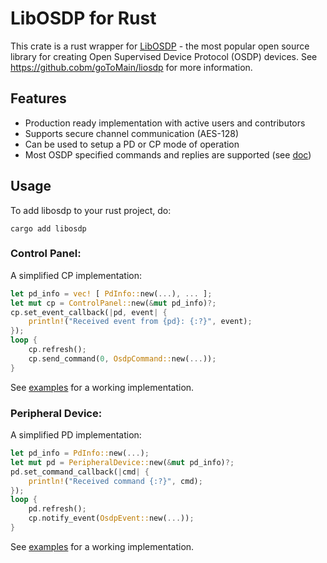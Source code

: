 # LibOSDP for Rust

This crate is a rust wrapper for [LibOSDP][1] - the most popular open source
library for creating Open Supervised Device Protocol (OSDP) devices. See
https://github.cobm/goToMain/liosdp for more information.

## Features

  - Production ready implementation with active users and contributors
  - Supports secure channel communication (AES-128)
  - Can be used to setup a PD or CP mode of operation
  - Most OSDP specified commands and replies are supported (see [doc][3])

## Usage

To add libosdp to your rust project, do:

```
cargo add libosdp
```

### Control Panel:

A simplified CP implementation:

```rust
let pd_info = vec! [ PdInfo::new(...), ... ];
let mut cp = ControlPanel::new(&mut pd_info)?;
cp.set_event_callback(|pd, event| {
    println!("Received event from {pd}: {:?}", event);
});
loop {
    cp.refresh();
    cp.send_command(0, OsdpCommand::new(...));
}
```

See [examples][2] for a working implementation.

### Peripheral Device:

A simplified PD implementation:

```rust
let pd_info = PdInfo::new(...);
let mut pd = PeripheralDevice::new(&mut pd_info)?;
pd.set_command_callback(|cmd| {
    println!("Received command {:?}", cmd);
});
loop {
    pd.refresh();
    cp.notify_event(OsdpEvent::new(...));
}
```

See [examples][2] for a working implementation.

[1]: https://github.cobm/goToMain/liosdp
[2]: https://github.com/goToMain/libosdp/blob/master/rust/examples
[3]: https://libosdp.sidcha.dev/protocol/commands-and-replies
